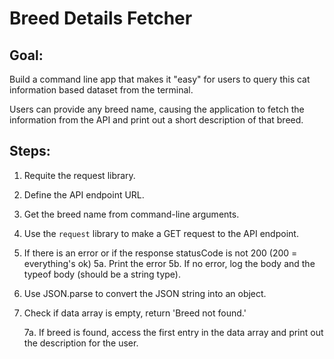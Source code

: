 # Breed Details Fetcher

## Goal:

  Build a command line app that makes it "easy" for users to query this cat information based dataset from the terminal.

  Users can provide any breed name, causing the application to fetch the information from the API and print out a short description of that breed.

## Steps:

1. Requite the request library.
2. Define the API endpoint URL.
3. Get the breed name from command-line arguments.
4. Use the `request` library to make a GET request to the API endpoint.
5. If there is an error or if the response statusCode is not 200 (200 = everything's ok)
  5a. Print the error
  5b. If no error, log the body and the typeof body (should be a string type).
6. Use JSON.parse to convert the JSON string into an object.
7. Check if data array is empty, return 'Breed not found.'

    7a. If breed is found, access the first entry in the data array and print out the description for the user.

